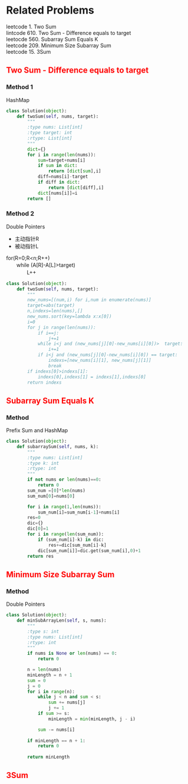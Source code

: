 ﻿# Related Problems
leetcode 1. Two Sum \
lintcode 610. Two Sum - Difference equals to target \
leetocde 560. Subarray Sum Equals K \
leetcode 209. Minimum Size Subarray Sum \
leetcode 15. 3Sum

## <font color=red> Two Sum - Difference equals to target </font>

### Method 1
HashMap
```python
class Solution(object):
    def twoSum(self, nums, target):
        """
        :type nums: List[int]
        :type target: int
        :rtype: List[int]
        """
        dict={}
        for i in range(len(nums)):
            sum=target+nums[i]
            if sum in dict:
                return [dict[sum],i]
            diff=nums[i]-target
			if diff in dict:
				return [dict[diff],i]
            dict[nums[i]]=i
		return []
```
### Method 2
Double Pointers 
- 主动指针R 
- 被动指针L 

for(R=0;R<n;R++)  
　　while (A[R]-A[L]>target)  
　　　　L++  

```python
class Solution(object):
    def twoSum(self, nums, target):
        """
        new_nums=[(num,i) for i,num in enumerate(nums)]
		target=abs(target)
		n,indexs=len(nums),[]
		new_nums.sort(key=lambda x:x[0])
		i=0
        for j in range(len(nums)):
			if i==j:
				j+=1
			while i<j and (new_nums[j][0]-new_nums[i][0])>  target:
				i+=1
			if i<j and (new_nums[j][0]-new_nums[i][0]) == target:
				indexs=[new_nums[i][1], new_nums[j][1]]
				break
		if indexs[0]>indexs[1]:
			indexs[0],indexs[1] = indexs[1],indexs[0]
		return indexs
```

## <font color=red> Subarray Sum Equals K </font>
### Method
Prefix Sum and HashMap
```python
class Solution(object):
    def subarraySum(self, nums, k):
        """
        :type nums: List[int]
        :type k: int
        :rtype: int
        """
        if not nums or len(nums)==0:
            return 0
        sum_num =[0]*len(nums)
        sum_num[0]=nums[0]

        for i in range(1,len(nums)):
            sum_num[i]=sum_num[i-1]+nums[i]
        res=0
        dic={}
        dic[0]=1
        for i in range(len(sum_num)):
            if (sum_num[i]-k) in dic:
                res+=dic[sum_num[i]-k]
            dic[sum_num[i]]=dic.get(sum_num[i],0)+1
        return res
```


## <font color=red> Minimum Size Subarray Sum </font>
### Method
Double Pointers
```python
class Solution(object):
    def minSubArrayLen(self, s, nums):
        """
        :type s: int
        :type nums: List[int]
        :rtype: int
        """
        if nums is None or len(nums) == 0:
            return 0

        n = len(nums)
        minLength = n + 1
        sum = 0
        j = 0
        for i in range(n):
            while j < n and sum < s:
                sum += nums[j]
                j += 1
            if sum >= s:
                minLength = min(minLength, j - i)

            sum -= nums[i]
            
        if minLength == n + 1:
            return 0
            
        return minLength
```

## <font color=red> 3Sum </font>
